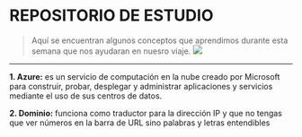 
# REPOSITORIO DE ESTUDIO
> Aquí se encuentran algunos conceptos que aprendimos durante esta semana que nos ayudaran  en nuesro viaje.
![](https://www.evolmind.com/articulos/img/2018/05/guia-elearning-1024x484.jpg)

------------
**1. Azure:** es un servicio de computación en la nube creado por Microsoft para construir, probar, desplegar y administrar aplicaciones y servicios mediante el uso de sus centros de datos.

**2. Dominio:** funciona como traductor para la dirección IP y que no tengas que ver números en la barra de URL sino palabras y letras entendibles

